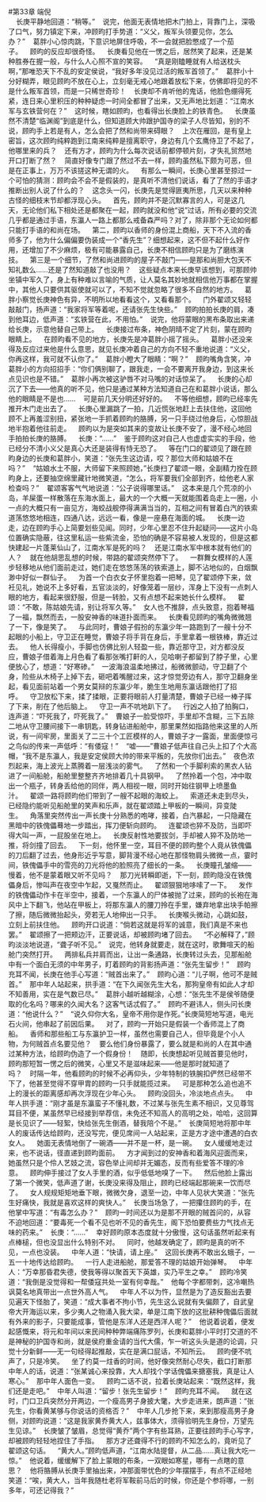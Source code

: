 #第33章 端倪<br />    长庚平静地回道：“稍等。”    说完，他面无表情地把木门拍上，背靠门上，深吸了口气，努力镇定下来，冲顾昀打手势道：“义父，叛军头领要见你，怎么办？”    葛胖小心惊肉跳，下意识地屏住呼吸，不一会就把脸憋成了一个茄子。    顾昀的反应却很奇怪。    长庚看见他在一愣之后，居然笑了起来，还是某种胜券在握一般，与什么人心照不宣的笑容。    “真是刚瞌睡就有人给送枕头啊，”那唯恐天下不乱的安定侯说，“我好多年没见过活的叛军首领了。”    葛胖小十分好糊弄，眼见顾昀不放在心上，立刻毫无戒心地跟着放松下来，仿佛即将见的不是什么叛军首领，而是一只稀世奇珍！    长庚却不肯听他的鬼话，他脸色绷得死紧，连日来心里积压的种种疑虑一时间全都冒了出来，又无声地比划道：“江南水军与玄铁营何在？”    这时候，瞎如顾昀，也看得出长庚脸上的铁青色。    长庚虽然不清楚“临渊阁”到底是什么，但知道顾大帅跟护国寺的梁子人尽皆知，别的不说，顾昀手上若是有人，怎么会把了然和尚带来碍眼？    上次在雁回，是有皇上密旨，这次顾昀纯粹跑到江南来纯粹是擅离职守，身边有几个玄鹰侍卫了不起了，他哪里来的兵？    还有方才，顾昀为什么每次说话前都停顿片刻，才失礼贸然地开口打断了然？    简直好像专门跟了然过不去一样，顾昀虽然私下颇为可恶，但是在正事上，万万不该搓这种无谓的火。    有那么一瞬间，长庚心里甚至掠过一个可怕的猜测：顾昀会不会不是假装的，是真听不清他们说话，看了了然的手语才推断出别人说了什么的？    这念头一闪，长庚先是觉得匪夷所思，几天以来种种古怪的细枝末节却都浮现心头。    首先，顾昀并不是沉默寡言的人，可是这几天，无论他们私下相处还是都聚在一起，顾昀就没和他“说”过话，所有必要的交流几乎都是通过手语，东瀛人一路上都那么戒备森严吗？对了，除非那个无论如何都只能打手语的和尚在场。    第二，顾昀以香师的身份混上商船，天下不入流的香师多了，他为什么偏偏要伪装成一个“香先生”？细想起来，这不但不起什么好作用，还增加了不少麻烦，极有可能暴露自己，长庚不相信顾昀只是为了磨练演技。    第三是一个细节，了然和尚进顾昀的屋子不敲门——是那和尚胆大包天不知礼数么……还是了然知道敲了也没用？    这些疑点本来长庚早该想到，可那顾帅坐镇中军久了，身上有种难以言喻的气质，让人莫名其妙地就相信他万事都在掌握中，其他人只要供其驱使就可以了，不知不觉就忽略了很多不自然的地方。    葛胖小察觉长庚神色有异，不明所以地看看这个，又看看那个。    门外翟颂又轻轻敲敲门，扬声道：“我家将军等着呢，还请张先生快些。”    顾昀拍拍长庚的肩，凑到他耳边，低声道：“玄铁营在此，不用怕。”    说完，他将蒙眼的黑布条取出来递给长庚，示意他替自己带上。    长庚接过布条，神色阴晴不定了片刻，蒙在顾昀眼睛上。    在顾昀看不见的地方，长庚先是冲葛胖小摇了摇头。    葛胖小还没来得及反应过来他是什么意思，就见长庚冲着自己的方向不轻不重地说道：“义父，你再这样，我可就不认你了。”    葛胖小瞪大了眼睛：“啊？”    顾昀嘴角含笑，冲葛胖小的方向招招手：“你们俩别聊了，跟我走，一会不要离开我身边，到这来长点见识也是不错。”    葛胖小再次被这驴唇不对马嘴的对话惊呆了。    长庚的心却沉了下去——他真的听不见，他只是通过某种方法知道自己在和葛胖小说话，那么他的眼睛是不是也……    可是前几天分明还好好的。    不等他细想，顾昀已经率先推开木门走出去了。    长庚心里漏跳了一拍，几近慌张地赶上去扶住他，这回他顾不上再羞涩别扭，紧张地一手抓着顾昀的胳膊，另一只手绕过他身后，心惊胆战地半抱着他往前走。    顾昀以为是突如其来的变故让长庚不安了，漫不经心地回手拍拍长庚的胳膊。    长庚：“……”    鉴于顾昀这对自己人也虚虚实实的手段，他已经分不清小义父是真心大还是装得有恃无恐了。    等在门口的翟颂见了跟在顾昀身边的长庚和葛胖小，笑道：“张先生这边请，哎？那位大师和姑娘不在吗？”    “姑娘水土不服，大师留下来照顾她，”长庚扫了翟颂一眼，全副精力拴在顾昀身上，还要抽空绵里藏针地微笑道，“怎么，将军要我们全部到齐，给他老人家检查吗？”    翟颂客客气气地说道：“公子说得哪里话。”    这本来是几个荒凉的小岛，羊屎蛋一样散落在东海水面上，最大的一个大概一天就能围着岛走上一圈，小一点的大概只有一亩见方，海蛟战舰停得满满当当的，互相之间有冒着白汽的铁索道荡悠悠地相连，四通八达，远远一看，像是一座悬在海面的城。    长庚一边走，边在顾昀手心上简要划些见闻。同时，少年心里忍不住升起疑问——这片小岛位置确实隐蔽，往这里私运一些紫流金，恐怕的确是不容易被人发现的，但是这都快建起一片蓬莱仙山了，江南水军是死的吗？    还是江南水军中根本就有他们的人？    就在他胡思乱想的时候，带路的翟颂突然停下了。    一群舞女模样的人莲步轻移地从他们面前走过，她们走在悠悠荡荡的铁索道上，脚不沾地似的，白烟飘渺中好似一群仙子。    为首一个白衣女子怀里抱着一把琴，见了翟颂停下来，敛衽见礼，她说不上多好看，五官淡淡的，好像笼着一层纱，浑身上下没有一点刺人眼的地方，看起来很舒服，但是一转脸，又有点想不起来她长什么模样。    翟颂：“不敢，陈姑娘先请，别让将军久等。”    女人也不推辞，点头致意，抱着琴福了一福，飘然而去，一股安神香的味道扑面而来。    长庚看见顾昀的嘴角微微翘了一下，像是笑了。    与此同时，曹娘子假扮的东瀛少年一路跑到了一艘十分不起眼的小船上，守卫正在睡觉，曹娘子将手背在身后，手里拿着一根铁棒，靠近过去。    他人长得瘦小，手脚也仿佛比别人轻盈一些，靠近那守卫，对方都没反应，曹娘子借着海上月色看了看那张嘴打鼾的人，见哈喇子都留到了脖子里，心里便放心了，想道：“好寒碜。”    一波海浪温柔地拂过，船微微颤动，守卫翻了个身，险些从木椅子上掉下去，砸吧着嘴醒过来，这才惊觉旁边有人，那守卫翻身坐起，看见面前站着一个男女莫辩的东瀛少年，脆生生地用东瀛话跟他打了招呼。    守卫放松下来，揉了揉眼，正要将眼前人打量清楚，曹娘子已经一棒子挥了下来，削在了他后脑上。    守卫一声不吭地趴下了。    行凶之人拍了拍胸口，连声道：“吓死我了，吓死我了。”    曹娘子一脸受惊吓，手里却不含糊，三下五除二地从守卫腰间接下一串钥匙，转身钻进船舱中，那里果然如指路他来这里的人所说，有一间牢房，里面关了二三十个工匠模样的人，曹娘子才一露面，里面便惊弓之鸟似的传来一声低呼：“有倭寇！”    “嘘——”曹娘子低声往自己头上扣了个大高帽，“我不是东瀛人，我是安定侯顾大帅的带来平叛的，先放你们出去。”    夜色浓烈起来，海上波光上蒸腾着一层浅淡的雾气。    了然和一个手脚利索的黑衣人钻进了一间船舱，船舱里整整齐齐地排着几十具钢甲。    了然拎着一个包，冲中取出一个瓶子，转身丢给他的同伴，两人相视一眼，同时开始往钢甲上喷墨鱼汁。    翟颂一路将顾昀他们带到了一艘不起眼的海蛟上。    索道还未走到尽头，已经隐约能听见船舱里的笑声和乐声，就在翟颂踏上甲板的一瞬间，异变陡生。    角落里突然传出一声长庚十分熟悉的咆哮，接着，白汽暴起，一只隐藏在黑暗中的铁傀儡蓦地一步踏出，挥刀便斩向顾昀。    连翟颂也猝不及防，当即吓得大叫一声，一屁股坐在地上。    长庚反射性地要拔剑，手却被人猝不及防地一推，将剑撞了回去。    下一刻，他怀里一空，耳目不便的顾昀整个人竟从铁傀儡的刀后翻了过去，他身形近乎写意，脚背漫不经心地在那怪物肩头微微一点，霎时间，铁傀儡手中的雪亮的刀光将他的脸照亮了细长的一条。    长庚瞳孔皱缩——慢着，他不是蒙着眼又听不见吗？    那刀光转瞬即逝，下一刻，顾昀隐没在铁傀儡身后，惨叫声在夜空中乍起，又戛然而止。    翟颂狠狠地哆嗦了一下。    发作的铁傀儡动作卡在半空中，接着，一个东瀛人的尸体被抛了过来，顾昀的长袍在海风中上下翻飞，他站在甲板上，将那东瀛人的腰刀拎在手里，嫌弃地拿出块手帕擦了擦，随后微微抬起头，旁若无人地伸出一只手。    长庚喉头微动，心跳如鼓，立刻上前扶住他。    顾昀开口说道：“倘若这就是将军的诚意，我们真是不来也罢。”    翟颂擦了一把颊边汗，正要说话，却被顾昀堵了回去。    “不必解释了，”顾昀淡淡地说道，“聋子听不见。”    说完，他转身就要走，就在这时，歌舞喧天的船舱门突然打开。    两排私兵并肩而出，让出一条通路，长庚转过头去，见那船舱中有一个面白无须的中年男子，盯着顾昀的背影扬声道：“张先生留步！”    顾昀充耳不闻，长庚在他手心写道：“贼首出来了。”    顾昀心道：“儿子啊，他可不是贼首。”    那中年人站起来，拱手道：“在下久闻张先生大名，那狗皇帝有如此人才却不知善用，实在是气数已尽。”    葛胖小越听越糊涂，心想：“张先生不是侯爷随便取的化名吗？哪来的久闻大名？这客气话忒假了。”    顾昀不避讳人，侧头问长庚道：“他说什么？”    “说久仰你大名，皇帝不用你是作死。”长庚简短地写道，电光石火间，他串起了前因后果。    对了，顾昀一开始只是假装一个香师混上了商船。    香师和那些船工与东瀛护卫一样，虽然也需要自己人，但毕竟是个小人物，为何贼首点名要见他？    要么他们身份暴露了，要么就是和尚的人在其中通过某种方法，给顾昀伪造了一个假身份！    随即，长庚想起听见贼首要见他时，顾昀那短暂一愣之后的微笑，心里又不是滋味起来——他是那时就知道了吗？    时隔一年，他看顾昀的时候不必再仰头，少年特制的铁腕扣俨然已经带不下了，他甚至觉得不穿甲胄的顾昀一只手就能揽过来。    可是那种怎么追也追不上的漫长的距离感却再次浮现在少年心头。    顾昀没回头，冷淡地点点头。    中年人拱手道：“刚才虽是东瀛蛮子不懂礼数，不过某与张先生素不相识，又见尊驾耳目不便，某虽然早已经接到举荐信，未免还不知高人的高明之处，哈哈，这回算是长见识了——轻絮，快给张先生倒酒，替我陪个不是。”    长庚简短地将那中年人的废话传达给顾昀，还没写完，便见席间一人站起来，正是方才途中遭遇的白衣女人。    她面无表情地倒了一碗酒——并不是一杯，是一碗。    女人缓缓地走过来，也不说话，径直递到顾昀面前。    方才闻到过的安神香和着海风迎面而来，她虽然只是个伶人艺妓之流，容色举止间却并无媚态，反而有些爱答不理的冷意。    顾昀伸手接过了女人手里的酒，似乎低低地嗅了一下。    然后他脸上露出了第一个微笑，低声道了谢，长庚没来得及阻止，顾昀已经端起那碗来一饮而尽了。    女人规规矩矩地垂下眼，微微欠身，退至一边，中年人见状大笑道：“张先生好痛快，我就是喜欢这样的爽快人。”    长庚当场急了，一把攥住顾昀的手，在他掌中写道：“有毒怎么办？”    顾昀一时间还以为是那不开眼的贼首问的，从容不迫地回道：“要毒死一个看不见也听不见的香先生，阁下恐怕要费些力气找点无味的药来。”    长庚：“……”    幸好顾昀原本态度就十分傲慢，这句话虽然听起来有点棒槌，但也没显出什么特别不对。    同时，他越发确定了，顾昀是真的听不见，一点也没装。    中年人道：“快请，请上座。”    这回长庚再不敢出幺蛾子，一五一十地传达给顾昀。    一行人走进船舱，那爱答不理的姑娘开始弹琴。    中年人：“万幸那昏君失德，使我等得以聚首天下英雄，实乃平生之幸。”    顾昀冷笑道：“我倒是没觉得和一帮倭寇共处一室有何幸哉。”    他每个字都带刺，这冷嘲热讽莫名地真带出一点世外高人气。    中年人不以为忤，显然是为了造反豁出去要见遍天下怪胎了，笑道：“成大事者不拘小节，先生这么说就有失偏颇了，自武皇帝大开海运以来，多少夷人之物涌入我大梁，单是江南下放的这批耕种傀儡后面就有外来的影子，只要能成事，管他是东洋人还是西洋人呢？”    他说着说着，便发起感慨来，将元和年间以来民间种种弊端痛陈罗列，长庚和葛胖小平时打交道的不是神秘的护国寺和尚，就是侯府重金请的当代大儒，乍一听这头头是道的论调，只觉十分新鲜——无一句经得起推敲，实在是满口屁话，不知所云。    顾昀便不吭声了，只是冷笑。    坐了约莫一炷香的时间，他好像突然耐心尽失，截口打断那中年人的话，说道：“张某诚心来投靠，大人却找个学话傀儡来搪塞我，真是让人寒心。”    那中年人面色一变。    顾昀二话不说，拉着长庚站起来：“既然这样，我们还是走吧。”    中年人叫道：“留步！张先生留步！”    顾昀充耳不闻。    就在这时，门口卫兵突然分开两边，一个瘦高男子身披大氅，大步走进来，朗声道：“张先生，你看黄某够与你说话的资格否？”    中年人几步抢下来，来到那瘦高男子身侧，对顾昀说道：“这是我家黄乔黄大人，兹事体大，须得验明先生身份，万望先生见谅。”    长庚皱了皱眉，总觉得“黄乔”两个字有些耳熟，正要往顾昀手心写字，却被顾昀轻轻地捏住了手指。    那方才还聋得不行的顾昀不知怎么的，竟听见了翟颂这句话。    “黄大人。”顾昀低声道，“江南水陆提督，从二品……真让我大吃一惊。”    他说着，缓缓解下了脸上蒙眼的布条，一双眼如寒星，哪有一点瞎的意思？    他将胳膊从长庚手里抽出来，冲那面带忧色的少年摆摆手，有点不正经地笑道：“唉，黄大人，当年我随杜老将军鞍前马后的时候，你还是个参将哪，一别多年，可还记得我？”